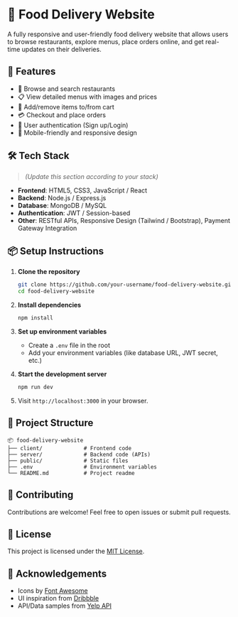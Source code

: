 
# 🍕 Food Delivery Website

A fully responsive and user-friendly food delivery website that allows users to browse restaurants, explore menus, place orders online, and get real-time updates on their deliveries.

## 🚀 Features

- 🏪 Browse and search restaurants
- 📋 View detailed menus with images and prices
- 🛒 Add/remove items to/from cart
- 💳 Checkout and place orders
- 🔐 User authentication (Sign up/Login)
- 📱 Mobile-friendly and responsive design

## 🛠️ Tech Stack

> *(Update this section according to your stack)*

- **Frontend**: HTML5, CSS3, JavaScript / React 
- **Backend**: Node.js / Express.js
- **Database**: MongoDB / MySQL
- **Authentication**: JWT / Session-based
- **Other**: RESTful APIs, Responsive Design (Tailwind / Bootstrap), Payment Gateway Integration


## 📦 Setup Instructions

1. **Clone the repository**
   ```bash
   git clone https://github.com/your-username/food-delivery-website.git
   cd food-delivery-website
   ```

2. **Install dependencies**
   ```bash
   npm install
   ```

3. **Set up environment variables**
   - Create a `.env` file in the root
   - Add your environment variables (like database URL, JWT secret, etc.)

4. **Start the development server**
   ```bash
   npm run dev
   ```

5. Visit `http://localhost:3000` in your browser.

## 📁 Project Structure

```
📦 food-delivery-website
├── client/             # Frontend code
├── server/             # Backend code (APIs)
├── public/             # Static files
├── .env                # Environment variables
└── README.md           # Project readme
```

## 🤝 Contributing

Contributions are welcome! Feel free to open issues or submit pull requests.

## 📄 License

This project is licensed under the [MIT License](LICENSE).

## 🙌 Acknowledgements

- Icons by [Font Awesome](https://fontawesome.com/)
- UI inspiration from [Dribbble](https://dribbble.com/)
- API/Data samples from [Yelp API](https://www.yelp.com/developers/documentation)
